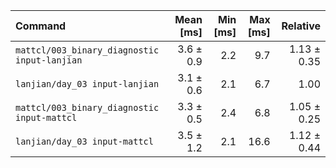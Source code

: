 | Command | Mean [ms] | Min [ms] | Max [ms] | Relative |
|:---|---:|---:|---:|---:|
| `mattcl/003_binary_diagnostic input-lanjian` | 3.6 ± 0.9 | 2.2 | 9.7 | 1.13 ± 0.35 |
| `lanjian/day_03 input-lanjian` | 3.1 ± 0.6 | 2.1 | 6.7 | 1.00 |
| `mattcl/003_binary_diagnostic input-mattcl` | 3.3 ± 0.5 | 2.4 | 6.8 | 1.05 ± 0.25 |
| `lanjian/day_03 input-mattcl` | 3.5 ± 1.2 | 2.1 | 16.6 | 1.12 ± 0.44 |
